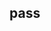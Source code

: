 <!--
title: "Netdata Agent with parent"
sidebar_label: "Netdata Agent with parent"
custom_edit_url: "https://github.com/netdata/netdata/blob/master/docs/getting-started/deployment-options/netdata-agent-with-parent.md"
learn_status: "Published"
learn_topic_type: "Getting started"
learn_rel_path: "deployment-options"
learn_docs_purpose: "Agent setup with N Agent and one or M parent installation+Netdata Hub (words and visualization)"
-->


## pass
